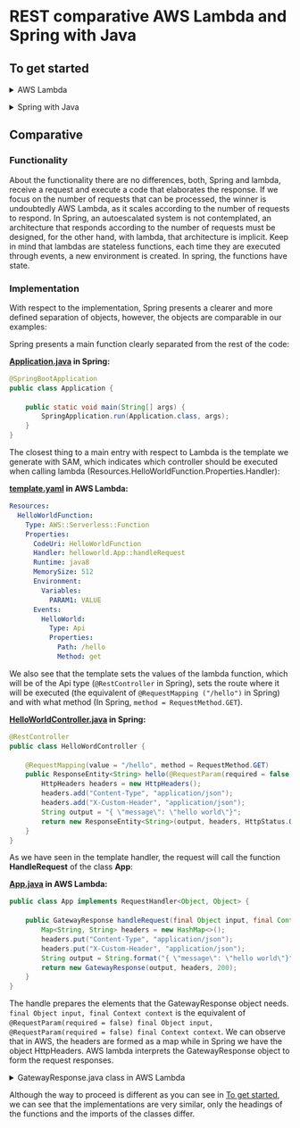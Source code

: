 # REST comparative AWS Lambda and Spring with Java

## To get started

<details>
<summary>AWS Lambda</summary>
<p>

## Requirements

For REST-Lambda demo is necessary:

- [AWS account:](https://aws.amazon.com/) Choose Create an AWS Account, or Complete Sign Up.
- [AWS CLI:](https://docs.aws.amazon.com/es_es/cli/latest/userguide/cli-chap-install.html) The AWS Command Line Interface (AWS CLI) is an open source tool that enables you to interact with AWS services using commands in your command-line shell.
- [AWS SAM CLI:](https://aws.amazon.com/es/serverless/sam/) This is an AWS CLI tool that helps you develop, test, and analyze your serverless applications locally.
- [Maven.](https://maven.apache.org/download.cgi)
- [Java JDK.](https://www.oracle.com/technetwork/java/javase/downloads/jdk8-downloads-2133151.html)

## Configure AWS CLI

1. In AWS Web, click in your user > My Security Credentials:

    ![AWS CLI Credential](./images/cli-credential.png)

2. In console, write "aws configure" command and add the id and secret of aws web, select your region and preferred output format. If you want to create a specific configuration profile use: "aws configure --profile <profileName\>":

    ![AWS configure](./images/aws-configure.png)

## Installation

1. Write the following command to clone this repository in the dir that you want:

    ``` sh
    git clone https://github.com/codeurjc-students/2019-ServerlessVsSpring.git
    ```

2. From the console, navigate to the folder **"sections/REST-AWS-Spring/source/aws-lambda/HelloWorldFunction"**.

3. To install the necessary dependencies for this project, execute:
    ``` sh
    mvn clean install
    ```

4. Create an AWS S3 bucket to storage the application.

    To create the bucket, use this command:
    ``` sh
    aws s3api create-bucket --bucket rest-demo-serverless-vs-spring --region eu-west-1 --create-bucket-configuration LocationConstraint=eu-west-1
    ```

5. We need to package our SAM applicaction. Execute this command in **aws-lambda** folder:
    ``` sh
    sam package --template-file template.yaml --s3-bucket my-bucket --output-template-file packaged-template.yaml
    ```

6. Now we must deploy the application with the following command:
    ``` sh
    sam deploy --template-file packaged-template.yaml --stack-name rest-demo-serverless-vs-spring --capabilities CAPABILITY_IAM
    ```

## Use

### Postman
We can get the url of the lambda function by navigating to API Gateway:

![API Gateway](./images/api.png)

We can import the API as follows and export from Postman:

![Postman export](./images/export-api.png)

If we import the package from Postman we can make the request:

![Postman GET](./images/api-get.png)

``baseUrl`` is the invoke URL, something like this: https://xxxxxxxxxx.execute-api.eu-west-1.amazonaws.com/stage

To know how to create an api-key see this url: [api-key AWS](https://docs.aws.amazon.com/apigateway/latest/developerguide/api-gateway-setup-api-key-with-console.html)

If we add ``/hello`` to the invoke URL, we make the request to the GET method.

### CURL

We can also request with a Curl as follows:

![CURL GET successful](./images/curl-successful.png)

</details>
</p>
<details>
<summary>Spring with Java</summary>
<p>

## Requirements

For REST-Spring demo is necessary:

- [Maven.](https://maven.apache.org/download.cgi)
- [Java JDK.](https://www.oracle.com/technetwork/java/javase/downloads/jdk8-downloads-2133151.html)

## Installation

1. Write the following command to clone this repository in the dir that you want:
    ``` sh
    git clone https://github.com/codeurjc-students/2019-ServerlessVsSpring.git
    ```

2. From the console, navigate to the folder **"sections/REST-AWS-Spring/source/java-spring/hello_world"**.

3. To install the necessary dependencies for this project, execute:
    ``` sh
    mvn clean install
    ```

## Use

Run the application:
``` sh
java -jar target/hello_world-0.0.1-SNAPSHOT.jar
```
or 
``` sh
mvn spring-boot:run
```

With http://localhost:8080/hello we can make the following requests by browser, postman and curl.

### Postman

![Postman Spring GET](./images/spring-get.png)

### CURL

![CURL Spring GET](./images/curl-spring.png)
   
</details>
</p>

## Comparative

### Functionality

About the functionality there are no differences, both, Spring and lambda, receive a request and execute a code that elaborates the response. If we focus on the number of requests that can be processed, the winner is undoubtedly AWS Lambda, as it scales according to the number of requests to respond. In Spring, an autoescalated system is not contemplated, an architecture that responds according to the number of requests must be designed, for the other hand, with lambda, that architecture is implicit. Keep in mind that lambdas are stateless functions, each time they are executed through events, a new environment is created. In spring, the functions have state.

### Implementation

With respect to the implementation, Spring presents a clearer and more defined separation of objects, however, the objects are comparable in our examples:

Spring presents a main function clearly separated from the rest of the code:

**[Application.java](./source/java-spring/hello_world/src/main/java/hello/Application.java) in Spring:**
``` java
@SpringBootApplication
public class Application {

    public static void main(String[] args) {
        SpringApplication.run(Application.class, args);
    }
}
```

The closest thing to a main entry with respect to Lambda is the template we generate with SAM, which indicates which controller should be executed when calling lambda (Resources.HelloWorldFunction.Properties.Handler):

**[template.yaml](./source/aws-lambda/template.yaml) in AWS Lambda:**
``` yaml
Resources:
  HelloWorldFunction:
    Type: AWS::Serverless::Function
    Properties:
      CodeUri: HelloWorldFunction
      Handler: helloworld.App::handleRequest 
      Runtime: java8
      MemorySize: 512
      Environment:
        Variables:
          PARAM1: VALUE
      Events:
        HelloWorld:
          Type: Api
          Properties:
            Path: /hello
            Method: get
```
We also see that the template sets the values of the lambda function, which will be of the Api type (``@RestController`` in Spring), sets the route where it will be executed (the equivalent of ``@RequestMapping ("/hello")`` in Spring) and with what method (In Spring, ``method = RequestMethod.GET``).

**[HelloWorldController.java](./source/java-spring/hello_world/src/main/java/hello/HelloWorldController.java) in Spring:**

``` java
@RestController
public class HelloWordController {

    @RequestMapping(value = "/hello", method = RequestMethod.GET)
    public ResponseEntity<String> hello(@RequestParam(required = false) final Object input, @RequestParam(required = false) final Context context) {
        HttpHeaders headers = new HttpHeaders();
        headers.add("Content-Type", "application/json");
        headers.add("X-Custom-Header", "application/json");
        String output = "{ \"message\": \"hello world\"}";
        return new ResponseEntity<String>(output, headers, HttpStatus.OK);
    }
}
```
As we have seen in the template handler, the request will call the function **HandleRequest** of the class **App**:

**[App.java](./source/aws-lambda/HelloWorldFunction/src/main/java/helloworld/App.java) in AWS Lambda:**
``` java
public class App implements RequestHandler<Object, Object> {

    public GatewayResponse handleRequest(final Object input, final Context context) {
        Map<String, String> headers = new HashMap<>();
        headers.put("Content-Type", "application/json");
        headers.put("X-Custom-Header", "application/json");
        String output = String.format("{ \"message\": \"hello world\"}");
        return new GatewayResponse(output, headers, 200);
    }
}
```
The handle prepares the elements that the GatewayResponse object needs. 
``final Object input, final Context context`` is the equivalent of ``@RequestParam(required = false) final Object input, @RequestParam(required = false) final Context context``. We can observe that in AWS, the headers are formed as a map while in Spring we have the object HttpHeaders. AWS lambda interprets the GatewayResponse object to form the request responses.

</details>
</p>

<details>
<summary>GatewayResponse.java class in AWS Lambda</summary>
<p>

[GatewayResponse.java](./source/aws-lambda/HelloWorldFunction/src/main/java/helloworld/GatewayResponse.java)

``` java
public class GatewayResponse {

    private final String body;
    private final Map<String, String> headers;
    private final int statusCode;

    public GatewayResponse(final String body, final Map<String, String> headers, final int statusCode) {
        this.statusCode = statusCode;
        this.body = body;
        this.headers = Collections.unmodifiableMap(new HashMap<>(headers));
    }

    public String getBody() {
        return body;
    }

    public Map<String, String> getHeaders() {
        return headers;
    }

    public int getStatusCode() {
        return statusCode;
    }
}
```
</details>
</p>

Although the way to proceed is different as you can see in [To get started](#to-get-started), we can see that the implementations are very similar, only the headings of the functions and the imports of the classes differ.



